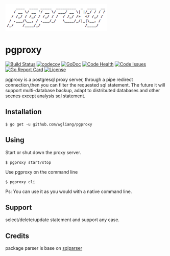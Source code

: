 ![pgproxy](./pgproxy.png)

# pgproxy
[![Build Status](https://travis-ci.org/wgliang/pgproxy.svg?branch=master)](https://travis-ci.org/wgliang/pgproxy)
[![codecov](https://codecov.io/gh/wgliang/pgproxy/branch/master/graph/badge.svg)](https://codecov.io/gh/wgliang/pgproxy)
[![GoDoc](https://godoc.org/github.com/wgliang/pgproxy?status.svg)](https://godoc.org/github.com/wgliang/pgproxy)
[![Code Health](https://landscape.io/github/wgliang/pgproxy/master/landscape.svg?style=flat)](https://landscape.io/github/wgliang/pgproxy/master)
[![Code Issues](https://www.quantifiedcode.com/api/v1/project/98b2cb0efd774c5fa8f9299c4f96a8c5/badge.svg)](https://www.quantifiedcode.com/app/project/98b2cb0efd774c5fa8f9299c4f96a8c5)
[![Go Report Card](https://goreportcard.com/badge/github.com/wgliang/pgproxy)](https://goreportcard.com/report/github.com/wgliang/pgproxy)
[![License](https://img.shields.io/badge/LICENSE-Apache2.0-ff69b4.svg)](http://www.apache.org/licenses/LICENSE-2.0.html)

pgproxy is a postgresql proxy server, through a pipe redirect connection,then you can filter the requested sql statement. The future it will support multi-database backup, adapt to distributed databases and other scenes except analysis sql statement.


## Installation

```
$ go get -u github.com/wgliang/pgproxy
```

## Using

Start or shut down the proxy server.
```
$ pgproxy start/stop
```

Use pgproxy on the command line
```
$ pgproxy cli
```

Ps: You can use it as you would with a native command line.

## Support

select/delete/update statement and support any case.

## Credits

package parser is base on [sqlparser](https://github.com/xwb1989/sqlparser)